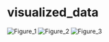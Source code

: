 # visualized_data
![Figure_1](https://github.com/OPELsinus/visualized_data/assets/92687099/15efd978-9e3b-46f2-ad79-a81e6b93d53a)
![Figure_2](https://github.com/OPELsinus/visualized_data/assets/92687099/fc3cef56-00ed-4939-b667-803a2449e146)
![Figure_3](https://github.com/OPELsinus/visualized_data/assets/92687099/1adec578-56c8-4f0a-b7dd-d913e226feec)
